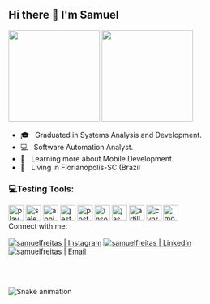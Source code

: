 
## Hi there 👋 I'm Samuel

  <div 
  <a href="https://github.com/samfreitasxs">
  <img height="180em" src="https://github-readme-stats.vercel.app/api?username=samfreitasxs&show_icons=true&theme=dracula&include_all_commits=true&count_private=true"/>
  <img height="180em" src="https://github-readme-stats.vercel.app/api/top-langs/?username=samfreitasxs&layout=compact&langs_count=7&theme=dracula"/>
</div

<img src="https://raw.githubusercontent.com/MicaelliMedeiros/micaellimedeiros/master/image/computer-illustration.png" min-width="400px" max-width="400px" width="400px" align="right" alt="Computador Samuel Freitas">

<p align="left"> 
  <ul>
    <li>🎓 &nbsp; Graduated in Systems Analysis and Development.</li>
    <li>💻 &nbsp; Software Automation Analyst.</li>
    <li>📘 &nbsp; Learning more about Mobile Development.</li>
    <li>📍 &nbsp; Living in Florianópolis-SC (Brazil </li>
  </ul>
</p>




<div>
<h3 align="left"> 💻Testing Tools:</h3>
</a> <a href="https://playwright.dev/" target=_blank" rel"noreferrer"> <img alt="playwright" height="30" width="30" src="https://seeklogo.com/images/P/playwright-logo-22FA8B9E63-seeklogo.com.png">
</a> <a href="https://www.selenium.dev/" target=_blank" rel"noreferrer"> <img alt="selenium" height="30" width="30" src="https://upload.wikimedia.org/wikipedia/commons/d/d5/Selenium_Logo.png">
</a> <a href="https://appium.io/" target=_blank" rel"noreferrer"> <img alt="appium" height="30" width="30" src="https://w7.pngwing.com/pngs/372/674/png-transparent-appium-test-automation-software-testing-selenium-calabash-purple-violet-text-thumbnail.png">
</a> <a href="https://jestjs.io/pt-BR/" target=_blank" rel"noreferrer"> <img alt="jest" height="30" width="30" src="https://iconape.com/wp-content/png_logo_vector/jest-logo.png"> </a> <a href="https://www.postman.com/" target=_blank" rel"noreferrer"> <img alt="postman" height="30" width="30" src="https://www.svgrepo.com/download/354202/postman-icon.svg">
</a> <a href="https://insomnia.rest/download" target=_blank" rel"noreferrer"> <img alt="insomnia" height="30" width="30" src="https://seeklogo.com/images/I/insomnia-logo-A35E09EB19-seeklogo.com.png">
</a> <a href="https://jasmine.github.io/" target=_blank" rel"noreferrer"> <img alt="jasmine" height="30" width="30" src="https://seeklogo.com/images/J/jasmine-logo-1A0FA4D537-seeklogo.com.png">
</a> <a href="https://www.artillery.io/" target=_blank" rel"noreferrer"> <img alt="artillery" height="30" width="30" src="https://pbs.twimg.com/profile_images/1253951574444924933/7mx_QMfY_400x400.jpg">
</a> <a href="https://www.cypress.io/" target=_blank" rel"noreferrer"> <img alt="cypress" height="30" width="30" src="https://asset.brandfetch.io/idIq_kF0rb/idv3zwmSiY.jpeg">
<a href="https://mochajs.org" target="_blank" rel="noreferrer"> <img src="https://www.vectorlogo.zone/logos/mochajs/mochajs-icon.svg" alt="mocha" width="30" height="30"/> </a>

</div


#### Connect with me:

[<img align="center" alt="samuelfreitas | Instagram" src="https://img.shields.io/badge/Instagram-samfrei__-blue?style=flat-square&logo=instagram" />][instagram]
[<img align="center" alt="samuelfreitas | LinkedIn" src="https://img.shields.io/badge/LinkedIn-%20samuelfreitas%20-blue?style=flat-square&logo=linkedin" />][linkedin]
[<img align="center" alt="samuelfreitas | Email" src="https://img.shields.io/badge/Email-samuel.sfdf@gmail.com-blue?style=flat-square&logo=gmail" />][email]

<br />
<br />

[instagram]: https://www.instagram.com/samfrei_/
[linkedin]: https://www.linkedin.com/in/samuelfreitass/
[email]: mailto:samuel.sfdf@gmail.com


![Snake animation](https://github.com/samfreitasxs/samfreitasxs/blob/output/github-contribution-grid-snake.svg)
